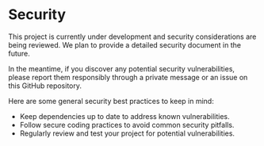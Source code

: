 # Security

This project is currently under development and security considerations are being reviewed. We plan to provide a detailed security document in the future.

In the meantime, if you discover any potential security vulnerabilities, please report them responsibly through a private message or an issue on this GitHub repository.

Here are some general security best practices to keep in mind:

- Keep dependencies up to date to address known vulnerabilities.
- Follow secure coding practices to avoid common security pitfalls.
- Regularly review and test your project for potential vulnerabilities.
